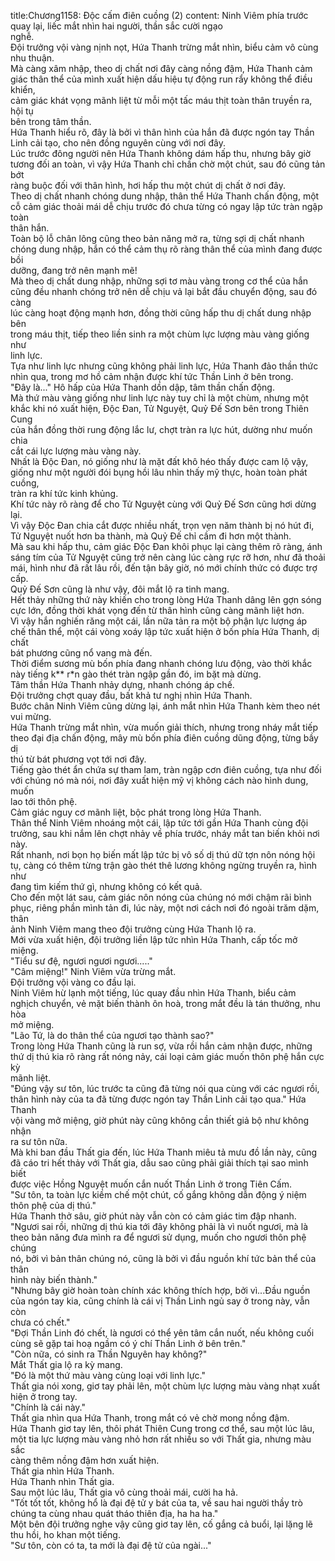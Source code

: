 title:Chương1158: Độc cấm điên cuồng (2)
content:
Ninh Viêm phía trước quay lại, liếc mắt nhìn hai người, thần sắc cười ngạo<br>nghễ.<br>Đội trưởng vội vàng nịnh nọt, Hứa Thanh trừng mắt nhìn, biểu cảm vô cùng<br>nhu thuận.<br>Mà càng xâm nhập, theo dị chất nơi đây càng nồng đậm, Hứa Thanh cảm<br>giác thân thể của mình xuất hiện dấu hiệu tự động run rẩy không thể điều khiển,<br>cảm giác khát vọng mãnh liệt từ mỗi một tấc máu thịt toàn thân truyền ra, hội tụ<br>bên trong tâm thần.<br>Hứa Thanh hiểu rõ, đây là bởi vì thân hình của hắn đã được ngón tay Thần<br>Linh cải tạo, cho nên đồng nguyên cùng với nơi đây.<br>Lúc trước đông người nên Hứa Thanh không dám hấp thu, nhưng bây giờ<br>tương đối an toàn, vì vậy Hứa Thanh chỉ chần chờ một chút, sau đó cũng tản bớt<br>ràng buộc đối với thân hình, hơi hấp thu một chút dị chất ở nơi đây.<br>Theo dị chất nhanh chóng dung nhập, thân thể Hứa Thanh chấn động, một<br>cỗ cảm giác thoải mái dễ chịu trước đó chưa từng có ngay lập tức tràn ngập toàn<br>thân hắn.<br>Toàn bộ lỗ chân lông cũng theo bản năng mở ra, từng sợi dị chất nhanh<br>chóng dung nhập, hắn có thể cảm thụ rõ ràng thân thể của mình đang được bồi<br>dưỡng, đang trở nên mạnh mẽ!<br>Mà theo dị chất dung nhập, những sợi tơ màu vàng trong cơ thể của hắn<br>cũng đều nhanh chóng trở nên dễ chịu vả lại bắt đầu chuyển động, sau đó càng<br>lúc càng hoạt động mạnh hơn, đồng thời cũng hấp thu dị chất dung nhập bên<br>trong máu thịt, tiếp theo liền sinh ra một chùm lực lượng màu vàng giống như<br>linh lực.<br>Tựa như linh lực nhưng cũng không phải linh lực, Hứa Thanh đảo thần thức<br>nhìn qua, trong mơ hồ cảm nhận được khí tức Thần Linh ở bên trong.<br>"Đây là..." Hô hấp của Hứa Thanh dồn dập, tâm thần chấn động.<br>Mà thứ màu vàng giống như linh lực này tuy chỉ là một chùm, nhưng một<br>khắc khi nó xuất hiện, Độc Đan, Tử Nguyệt, Quỷ Đế Sơn bên trong Thiên Cung<br>của hắn đồng thời rung động lắc lư, chợt tràn ra lực hút, dường như muốn chia<br>cắt cái lực lượng màu vàng này.<br>Nhất là Độc Đan, nó giống như là mặt đất khô héo thấy được cam lộ vậy,<br>giống như một người đói bụng hồi lâu nhìn thấy mỹ thực, hoàn toàn phát cuồng,<br>tràn ra khí tức kinh khủng.<br>Khí tức này rõ ràng để cho Tử Nguyệt cùng với Quỷ Đế Sơn cũng hơi dừng<br>lại.<br>Vì vậy Độc Đan chia cắt được nhiều nhất, trọn vẹn năm thành bị nó hút đi,<br>Tử Nguyệt nuốt hơn ba thành, mà Quỷ Đế chỉ cầm đi hơn một thành.<br>Mà sau khi hấp thu, cảm giác Độc Đan khôi phục lại càng thêm rõ ràng, ánh<br>sáng tím của Tử Nguyệt cũng trở nên càng lúc càng rực rỡ hơn, như đã thoải<br>mái, hình như đã rất lâu rồi, đến tận bây giờ, nó mới chính thức có được trợ cấp.<br>Quỷ Đế Sơn cũng là như vậy, đôi mắt lộ ra tinh mang.<br>Hết thảy những thứ này khiến cho trong lòng Hứa Thanh dâng lên gợn sóng<br>cực lớn, đồng thời khát vọng đến từ thân hình cũng càng mãnh liệt hơn.<br>Vì vậy hắn nghiến răng một cái, lần nữa tản ra một bộ phận lực lượng áp<br>chế thân thể, một cái vòng xoáy lập tức xuất hiện ở bốn phía Hứa Thanh, dị chất<br>bát phương cũng nổ vang mà đến.<br>Thời điểm sương mù bốn phía đang nhanh chóng lưu động, vào thời khắc<br>này tiếng k** r*n gào thét tràn ngập gần đó, im bặt mà dừng.<br>Tâm thần Hứa Thanh nhảy dựng, nhanh chóng áp chế.<br>Đội trưởng chợt quay đầu, bất khả tư nghị nhìn Hứa Thanh.<br>Bước chân Ninh Viêm cũng dừng lại, ánh mắt nhìn Hứa Thanh kèm theo nét<br>vui mừng.<br>Hứa Thanh trừng mắt nhìn, vừa muốn giải thích, nhưng trong nháy mắt tiếp<br>theo đại địa chấn động, mây mù bốn phía điên cuồng dũng động, từng bầy dị<br>thú từ bát phương vọt tới nơi đây.<br>Tiếng gào thét ẩn chứa sự tham lam, tràn ngập cơn điên cuồng, tựa như đối<br>với chúng nó mà nói, nơi đây xuất hiện mỹ vị không cách nào hình dung, muốn<br>lao tới thôn phệ.<br>Cảm giác nguy cơ mãnh liệt, bộc phát trong lòng Hứa Thanh.<br>Thân thể Ninh Viêm nhoáng một cái, lập tức tới gần Hứa Thanh cùng đội<br>trưởng, sau khi nắm lên chợt nhảy về phía trước, nháy mắt tan biến khỏi nơi<br>này.<br>Rất nhanh, nơi bọn họ biến mất lập tức bị vô số dị thú dữ tợn nôn nóng hội<br>tụ, càng có thêm từng trận gào thét thê lương không ngừng truyền ra, hình như<br>đang tìm kiếm thứ gì, nhưng không có kết quả.<br>Cho đến một lát sau, cảm giác nôn nóng của chúng nó mới chậm rãi bình<br>phục, riêng phần mình tản đi, lúc này, một nơi cách nơi đó ngoài trăm dặm, thân<br>ảnh Ninh Viêm mang theo đội trưởng cùng Hứa Thanh lộ ra.<br>Mới vừa xuất hiện, đội trưởng liền lập tức nhìn Hứa Thanh, cấp tốc mở<br>miệng.<br>"Tiểu sư đệ, ngươi ngươi ngươi....."<br>"Câm miệng!" Ninh Viêm vừa trừng mắt.<br>Đội trưởng vội vàng co đầu lại.<br>Ninh Viêm hừ lạnh một tiếng, lúc quay đầu nhìn Hứa Thanh, biểu cảm<br>nghịch chuyển, vẻ mặt biến thành ôn hoà, trong mắt đều là tán thưởng, nhu hòa<br>mở miệng.<br>"Lão Tứ, là do thân thể của ngươi tạo thành sao?"<br>Trong lòng Hứa Thanh cũng là run sợ, vừa rồi hắn cảm nhận được, những<br>thứ dị thú kia rõ ràng rất nóng nảy, cái loại cảm giác muốn thôn phệ hắn cực kỳ<br>mãnh liệt.<br>"Đúng vậy sư tôn, lúc trước ta cũng đã từng nói qua cùng với các ngươi rồi,<br>thân hình này của ta đã từng được ngón tay Thần Linh cải tạo qua." Hứa Thanh<br>vội vàng mở miệng, giờ phút này cũng không cần thiết giả bộ như không nhận<br>ra sư tôn nữa.<br>Mà khi ban đầu Thất gia đến, lúc Hứa Thanh miêu tả mưu đồ lần này, cũng<br>đã cáo tri hết thảy với Thất gia, dẫu sao cũng phải giải thích tại sao mình biết<br>được việc Hồng Nguyệt muốn cắn nuốt Thần Linh ở trong Tiên Cấm.<br>"Sư tôn, ta toàn lực kiềm chế một chút, cố gắng không dẫn động ý niệm<br>thôn phệ của dị thú."<br>Hứa Thanh thở sâu, giờ phút này vẫn còn có cảm giác tim đập nhanh.<br>"Ngươi sai rồi, những dị thú kia tới đây không phải là vì nuốt ngươi, mà là<br>theo bản năng đưa mình ra để ngươi sử dụng, muốn cho ngươi thôn phệ chúng<br>nó, bởi vì bản thân chúng nó, cũng là bởi vì đầu nguồn khí tức bản thể của thân<br>hình này biến thành."<br>"Nhưng bây giờ hoàn toàn chính xác không thích hợp, bởi vì...Đầu nguồn<br>của ngón tay kia, cũng chính là cái vị Thần Linh ngủ say ở trong này, vẫn còn<br>chưa có chết."<br>"Đợi Thần Linh đó chết, là ngươi có thể yên tâm cắn nuốt, nếu không cuối<br>cùng sẽ gặp tai hoạ ngầm có ý chí Thần Linh ở bên trên."<br>"Còn nữa, có sinh ra Thần Nguyên hay không?"<br>Mắt Thất gia lộ ra kỳ mang.<br>"Đó là một thứ màu vàng cùng loại với linh lực."<br>Thất gia nói xong, giơ tay phải lên, một chùm lực lượng màu vàng nhạt xuất<br>hiện ở trong tay.<br>"Chính là cái này."<br>Thất gia nhìn qua Hứa Thanh, trong mắt có vẻ chờ mong nồng đậm.<br>Hứa Thanh giơ tay lên, thôi phát Thiên Cung trong cơ thể, sau một lúc lâu,<br>một tia lực lượng màu vàng nhỏ hơn rất nhiều so với Thất gia, nhưng màu sắc<br>càng thêm nồng đậm hơn xuất hiện.<br>Thất gia nhìn Hứa Thanh.<br>Hứa Thanh nhìn Thất gia.<br>Sau một lúc lâu, Thất gia vô cùng thoải mái, cười ha hả.<br>"Tốt tốt tốt, không hổ là đại đệ tử y bát của ta, về sau hai người thầy trò<br>chúng ta cùng nhau quát tháo thiên địa, ha ha ha."<br>Một bên đội trưởng nghe vậy cũng giơ tay lên, cố gắng cả buổi, lại lặng lẽ<br>thu hồi, ho khan một tiếng.<br>"Sư tôn, còn có ta, ta mới là đại đệ tử của ngài..."